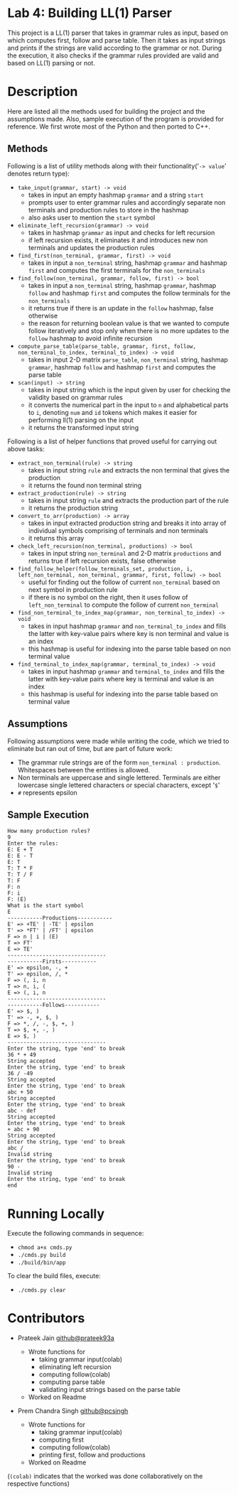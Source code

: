 # Lab 4: Building LL(1) Parser

This project is a LL(1) parser that takes in grammar rules as input, based on which computes first, follow and parse table. Then it takes as input strings and prints if the strings are valid according to the grammar or not.
During the execution, it also checks if the grammar rules provided are valid and based on LL(1) parsing or not.

# Description
Here are listed all the methods used for building the project and the assumptions made. Also, sample execution of the program is provided for reference. We first wrote most of the Python and then ported to C++.

## Methods
Following is a list of utility methods along with their functionality('`-> value`' denotes return type):


-  `take_input(grammar, start) -> void`
	- takes in input an empty hashmap `grammar` and a string `start`
	- prompts user to enter grammar rules and accordingly separate non terminals and production rules to store in the hashmap
	- also asks user to mention the `start` symbol
- `eliminate_left_recursion(grammar) -> void`
	- takes in hashmap `grammar` as input and checks for left recursion
	- if left recursion exists, it eliminates it and introduces new non terminals and updates the production rules
- `find_first(non_terminal, grammar, first) -> void`
	- takes in input a `non_terminal` string, hashmap `grammar` and hashmap `first` and computes the first terminals for the `non_terminals`
- `find_follow(non_terminal, grammar, follow, first) -> bool`
	- takes in input a `non_terminal` string, hashmap `grammar`, hashmap `follow` and hashmap `first` and computes the follow terminals for the `non_terminals`
	- it returns true if there is an update in the `follow` hashmap, false otherwise
	- the reason for returning boolean value is that we wanted to compute follow iteratively and stop only when there is no more updates to the `follow` hashmap to avoid infinite recursion
- `compute_parse_table(parse_table, grammar, first, follow, non_terminal_to_index, terminal_to_index) -> void`
	- takes in input 2-D matrix `parse_table`, `non_terminal` string, hashmap `grammar`, hashmap `follow` and hashmap `first` and computes the parse table
- `scan(input) -> string`
	- takes in input string which is the input given by user for checking the validity based on grammar rules
	- it converts the numerical part in the input to `n` and alphabetical parts to `i`, denoting `num` and `id` tokens which makes it easier for performing ll(1) parsing on the input
	- it returns the transformed input string

Following is a list of helper functions that proved useful for carrying out above tasks:

- `extract_non_terminal(rule) -> string`
	- takes in input string `rule` and extracts the non terminal that gives the production
	- it returns the found non terminal string
- `extract_production(rule) -> string`
	- takes in input string `rule` and extracts the production part of the rule
	- it returns the production string
- `convert_to_arr(production) -> array`
	- takes in input extracted production string and breaks it into array of individual symbols comprising of terminals and non terminals
	- it returns this array
- `check_left_recursion(non_terminal, productions) -> bool`
	- takes in input string `non_terminal` and 2-D matrix `productions` and returns true if left recursion exists, false otherwise
- `find_follow_helper(follow_terminals_set, production, i, left_non_terminal, non_terminal, grammar, first, follow) -> bool`
	- useful for finding out the follow of current `non_terminal` based on next symbol in production rule
	- if there is no symbol on the right, then it uses follow of `left_non_terminal` to compute the follow of current `non_terminal`
- `find_non_terminal_to_index_map(grammar, non_terminal_to_index) -> void`
	- takes in input hashmap `grammar` and `non_terminal_to_index` and fills the latter with key-value pairs where key is non terminal and value is an index
	- this hashmap is useful for indexing into the parse table based on non terminal value
- `find_terminal_to_index_map(grammar, terminal_to_index) -> void`
	- takes in input hashmap `grammar` and `terminal_to_index` and fills the latter with key-value pairs where key is terminal and value is an index
    - this hashmap is useful for indexing into the parse table based on terminal value

## Assumptions
Following assumptions were made while writing the code, which we tried to eliminate but ran out of time, but are part of future work:

- The grammar rule strings are of the form `non_terminal : production`. Whitespaces between the entities is allowed.
- Non terminals are uppercase and single lettered. Terminals are either lowercase single lettered characters or special characters, except '`$`'
- `#` represents epsilon

## Sample Execution
```
How many production rules?
9
Enter the rules:
E: E + T
E: E - T
E: T
T: T * F
T: T / F
T: F
F: n
F: i
F: (E)
What is the start symbol
E
-----------Productions-----------
E' => +TE' | -TE' | epsilon
T' => *FT' | /FT' | epsilon
F => n | i | (E)
T => FT'
E => TE'
-------------------------------
-----------Firsts-----------
E' => epsilon, -, +
T' => epsilon, /, *
F => (, i, n
T => n, i, (
E => (, i, n
-------------------------------
-----------Follows-----------
E' => $, )
T' => -, +, $, )
F => *, /, -, $, +, )
T => $, +, -, )
E => $, )
-------------------------------
Enter the string, type 'end' to break
36 * + 49
String accepted
Enter the string, type 'end' to break
36 / -49
String accepted
Enter the string, type 'end' to break
abc + 50
String accepted
Enter the string, type 'end' to break
abc - def
String accepted
Enter the string, type 'end' to break
+ abc + 90
String accepted
Enter the string, type 'end' to break
abc /
Invalid string
Enter the string, type 'end' to break
90 -
Invalid string
Enter the string, type 'end' to break
end
```

# Running Locally
Execute the following commands in sequence:

- `chmod a+x cmds.py`
- `./cmds.py build`
- `./build/bin/app`

To clear the build files, execute:

- `./cmds.py clear`


# Contributors
- Prateek Jain [github@prateek93a](https://github.com/Prateek93a)
	- Wrote functions for 
		- taking grammar input(colab)
		- eliminating left recursion
		- computing follow(colab)
		- computing parse table
		- validating input strings based on the parse table
	- Worked on Readme
		 
- Prem Chandra Singh  [github@pcsingh](https://github.com/pcsingh)
	- Wrote functions for
	    - taking grammar input(colab)
		- computing first
		- computing follow(colab)
        - printing first, follow and productions
	- Worked on Readme

(`(colab)` indicates that the worked was done collaboratively on the respective functions)
